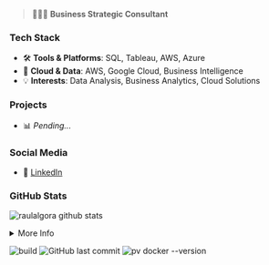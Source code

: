 > 👨🏻‍💻 **Business Strategic Consultant**

### Tech Stack

- 🛠 **Tools & Platforms**: SQL, Tableau, AWS, Azure
- 🚀 **Cloud & Data**: AWS, Google Cloud, Business Intelligence
- 💡 **Interests**: Data Analysis, Business Analytics, Cloud Solutions

### Projects

- 📊 *Pending...*

### Social Media

- 💼 [LinkedIn](https://www.linkedin.com/in/ra%C3%BAl-algora-l%C3%B3pez-93ba02249)

### GitHub Stats

![raulalgora github stats](https://github-readme-stats.vercel.app/api?username=raulalgora&show_icons=true&theme=dracula&hide=stars,issues)

<details>
  <summary>More Info</summary>
  <pre>
  Constantly learning and working on data-driven strategies.
  Focusing on improving cloud integration and business analytics solutions.
  </pre>
</details>

![build](https://github.com/raulalgora/raulalgora/workflows/build/badge.svg)
![GitHub last commit](https://img.shields.io/github/last-commit/raulalgora/raulalgora)
![pv](https://pageview.vercel.app/?github_user=raulalgora)
docker --version
